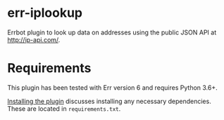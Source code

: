# err-iplookup
Errbot plugin to look up data on addresses using the public JSON API at
http://ip-api.com/.

# Requirements
This plugin has been tested with Err version 6 and requires Python 3.6+.

[Installing the plugin](http://errbot.io/en/latest/user_guide/administration.html#installing-plugins)
discusses installing any necessary dependencies. These are located in
`requirements.txt`.
